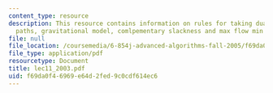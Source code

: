 ```yaml
---
content_type: resource
description: This resource contains information on rules for taking duals, shortest
  paths, gravitational model, comlpementary slackness and max flow min cut model.
file: null
file_location: /coursemedia/6-854j-advanced-algorithms-fall-2005/f69da0f46969e64d2fed9c0cdf614ec6_lec11_2003.pdf
file_type: application/pdf
resourcetype: Document
title: lec11_2003.pdf
uid: f69da0f4-6969-e64d-2fed-9c0cdf614ec6
---
```

